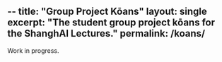 --
title: "Group Project Kōans"
layout: single
excerpt: "The student group project kōans for the ShanghAI Lectures."
permalink: /koans/
---

Work in progress.
